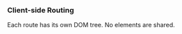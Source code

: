 ### Client-side Routing
<p class="fragment">Each route has its own DOM tree. No elements are shared.</p>